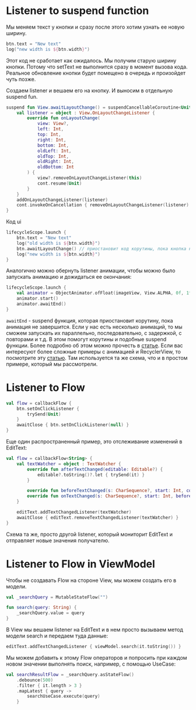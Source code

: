 # Listener to suspend function

Мы меняем текст у кнопки и сразу после этого хотим узнать ее новую ширину.

```kotlin
btn.text = "New text"
log("new width is ${btn.width}")
```

Этот код не сработает как ожидалось. Мы получим старую ширину кнопки. Потому что setText не
выполнится сразу в момент вызова кода. Реальное обновление кнопки будет помещено в очередь и
произойдет чуть позже.

Создаем listener и вешаем его на кнопку. И выносим в отдельную suspend fun.

```kotlin
suspend fun View.awaitLayoutChange() = suspendCancellableCoroutine<Unit> { cont ->
    val listener = object : View.OnLayoutChangeListener {
        override fun onLayoutChange(
            view: View?,
            left: Int,
            top: Int,
            right: Int,
            bottom: Int,
            oldLeft: Int,
            oldTop: Int,
            oldRight: Int,
            oldBottom: Int
        ) {
            view?.removeOnLayoutChangeListener(this)
            cont.resume(Unit)
        }
    }
    addOnLayoutChangeListener(listener)
    cont.invokeOnCancellation { removeOnLayoutChangeListener(listener) }
}
```

Код ui

```kotlin
lifecycleScope.launch {
    btn.text = "New text"
    log("old width is ${btn.width}")
    btn.awaitLayoutChange() // приостановит код корутины, пока кнопка не будет реально обновлена.
    log("new width is ${btn.width}")
}
```

Аналогично можно обернуть listener анимации, чтобы можно было запускать анимацию и дожидаться ее
окончания:

```kotlin
lifecycleScope.launch {
    val animator = ObjectAnimator.ofFloat(imageView, View.ALPHA, 0f, 1f)
    animator.start()
    animator.awaitEnd()
}
```

`awaitEnd` - suspend функция, которая приостановит корутину, пока анимация не завершится. Если у нас
есть несколько анимаций, то мы сможем запускать их параллельно, последовательно, с задержкой, с
повторами и т.д. В этом помогут корутины и подобные suspend функции. Более подробно об этом можно
прочесть в [статье](https://chrisbanes.me/posts/suspending-views/). Если вас интересуют более
сложные примеры с анимацией и RecyclerView, то посмотрите
эту [статью](https://chrisbanes.me/posts/suspending-views-example/).
Там используется та же схема, что и в простом примере, который мы рассмотрели.

# Listener to Flow

```kotlin
val flow = callbackFlow {
    btn.setOnClickListener {
        trySend(Unit)
    }
    awaitClose { btn.setOnClickListener(null) }
}
```

Еще один распространенный пример, это отслеживание изменений в EditText:

```kotlin
val flow = callbackFlow<String> {
    val textWatcher = object : TextWatcher {
        override fun afterTextChanged(editable: Editable?) {
            editable?.toString()?.let { trySend(it) }
        }

        override fun beforeTextChanged(s: CharSequence?, start: Int, count: Int, after: Int) {}
        override fun onTextChanged(s: CharSequence?, start: Int, before: Int, count: Int) {}
    }

    editText.addTextChangedListener(textWatcher)
    awaitClose { editText.removeTextChangedListener(textWatcher) }
}
```

Схема та же, просто другой listener, который мониторит EditText и отправляет новые значения
получателю.

# Listener to Flow in ViewModel

Чтобы не создавать Flow на стороне View, мы можем создать его в модели.

```kotlin
val _searchQuery = MutableStateFlow("")

fun search(query: String) {
    _searchQuery.value = query
}
```

В View мы вешаем listener на EditText и в нем просто вызываем метод модели search и передаем туда
данные:

```kotlin
editText.addTextChangedListener { viewModel.search(it.toString()) }
```

Мы можем добавить к этому Flow операторов и попросить при каждом новом значении выполнять поиск,
например, с помощью UseCase:

```kotlin
val searchResultFlow = _searchQuery.asStateFlow()
    .debounce(500)
    .filter { it.length > 3 }
    .mapLatest { query ->
        searchUseCase.execute(query)
    }
```

